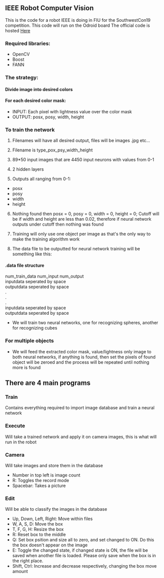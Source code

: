 ## IEEE Robot Computer Vision

This is the code for a robot IEEE is doing in FIU for the SouthwestCon19 competition. This code will run on the Odroid board
The official code is hosted [Here](https://github.com/ieeefiu/robot2019)


### Required libraries:
* OpenCV
* Boost
* FANN

### The strategy:

#### Divide image into desired colors

#### For each desired color mask:
* INPUT: Each pixel with lightness value over the color mask
* OUTPUT: posx, posy, width, height

### To train the network
1. Filenames will have all desired output, files will be images .jpg etc...

2. Filename is type_pox_psy_width_height

3. 89*50 input images that are 4450 input neurons with values from 0-1
4. 2 hidden layers

5. Outputs all ranging from 0-1: 
  * posx
  * posy
  * width
  * height

6. Nothing found then posx = 0, posy = 0, width = 0, height = 0; Cutoff will be if width and height are less than 0.02, therefore if neural network outputs under cutoff then nothing was found

7. Training will only use one object per image as that's the only way to make the training algorithm work

8. The data file to be outputted for neural network training will be something like this:

#### .data file structure
  num_train_data num_input num_output  
  inputdata seperated by space  
  outputdata seperated by space  
  .  
  .  
  .  
  inputdata seperated by space  
  outputdata seperated by space  

* We will train two neural networks, one for recognizing spheres, another for recognizing cubes

### For multiple objects
* We will feed the extracted color mask, value/lightness only image to both neural networks, if anything is found, then set the pixels of found object will be zeroed and the process will be repeated until nothing more is found

## There are 4 main programs
### Train
Contains everything required to import image database and train a neural network
### Execute
Will take a trained network and apply it on camera images, this is what will run in the robot
### Camera
Will take images and store them in the database
* Number in top left is image count
* R: Toggles the record mode
* Spacebar: Takes a picture
### Edit
Will be able to classify the images in the database
* Up, Down, Left, Right: Move within files
* W, A, S, D: Move the box
* T, F, G, H: Resize the box
* R: Reset box to the middle
* Q: Set box psition and size all to zero, and set changed to ON. Do this the box doesn't appear on the image
* E: Toggle the changed state, if changed state is ON, the file will be saved when another file is loaded. Please only save when the box is in the right place.
* Shift, Ctrl: Increase and decrease respectively, changing the box move amount

